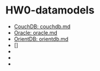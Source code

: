 # HW0-datamodels
* [CouchDB: couchdb.md](https://raw.githubusercontent.com/KG0797/HW0-datamodels/main/couchdb.md)
* [Oracle: oracle.md](https://github.com/KG0797/HW0-datamodels/blob/main/oracle.md)
* [OrientDB: orientdb.md](https://github.com/KG0797/HW0-datamodels/blob/main/orientdb.md)
* []
*
*
*
